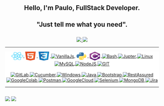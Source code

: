 <div align="center"><h2>Hello, I'm Paulo, FullStack Developer.<h2></div>
<div align="center"><h2>"Just tell me what you need".<h2></div>  
<div align="center">
  <a href="https://github.com/paulorochacode">
  <img height="180em" src="https://github-readme-stats.vercel.app/api?username=paulorochacode&show_icons=true&theme=white&include_all_commits=true&count_private=true"/>
  <img height="180em" src="https://github-readme-stats.vercel.app/api/top-langs/?username=paulorochacode&layout=compact&langs_count=7&theme=white"/>
</div><hr>
<div style="background: white">
<div id="divIcons"style="display: inline_block" align="center">
  <img align="center" alt="React" height="30" width="40" src="https://raw.githubusercontent.com/devicons/devicon/master/icons/react/react-original.svg">
  <img align="center" alt="HTML" height="30" width="40" src="https://raw.githubusercontent.com/devicons/devicon/master/icons/html5/html5-original.svg">
  <img align="center" alt="CSS" height="30" width="40" src="https://raw.githubusercontent.com/devicons/devicon/master/icons/css3/css3-original.svg">
  <img align="center" alt="VanillaJs" height="30" width="40" src="https://cdn.worldvectorlogo.com/logos/javascript-1.svg">
  <img align="center" alt="Python" height="30" width="40" src="https://raw.githubusercontent.com/devicons/devicon/master/icons/python/python-original.svg">
  <img align="center" alt="C#" height="30" width="40" src="https://raw.githubusercontent.com/devicons/devicon/master/icons/csharp/csharp-original.svg">
  <img align="center" alt="Bash" height="30" width="40" src="https://cdn.jsdelivr.net/gh/devicons/devicon/icons/bash/bash-original.svg">
  <img align="center" alt="Jupter" height="30" width="40" src="https://cdn.jsdelivr.net/gh/devicons/devicon/icons/jupyter/jupyter-original-wordmark.svg">
  <img align="center" alt="Linux" height="30" width="40" src="https://cdn.jsdelivr.net/gh/devicons/devicon/icons/linux/linux-original.svg">
  <img align="center" alt="MySQL" height="30" width="40" src="https://cdn.jsdelivr.net/gh/devicons/devicon/icons/mysql/mysql-original-wordmark.svg">
  <img align="center" alt="NodeJS" height="30" width="40" src="https://cdn.jsdelivr.net/gh/devicons/devicon/icons/nodejs/nodejs-original.svg">
  <img align="center" alt="GIT" height="30" width="40" src="https://cdn.jsdelivr.net/gh/devicons/devicon/icons/git/git-original.svg"><br><br>
  <img align="center" alt="GitLab" height="30" width="42" src="https://cdn.jsdelivr.net/gh/devicons/devicon/icons/gitlab/gitlab-original.svg">
  <img align="center" alt="Cucumber" height="30" width="42" src="https://cdn.jsdelivr.net/gh/devicons/devicon/icons/cucumber/cucumber-plain.svg">
  <img align="center" alt="Windows" height="30" width="42" src="https://cdn.jsdelivr.net/gh/devicons/devicon/icons/windows8/windows8-original.svg">
  <img align="center" alt="Java" height="30" width="42" src="https://cdn.jsdelivr.net/gh/devicons/devicon/icons/java/java-plain-wordmark.svg">
  <img align="center" alt="Bootstrap" height="30" width="42" src="https://cdn.jsdelivr.net/gh/devicons/devicon/icons/bootstrap/bootstrap-plain-wordmark.svg">
  <img align="center" alt="RestAssured" height="25" width="34" src="https://github.com/paulorochacode/Github-profile-imgs/blob/master/Icons/rest-assured-icon.png?raw=true">
  <img align="center" alt="GoogleColab" height="40" width="45" src="https://colab.research.google.com/img/colab_favicon_256px.png">
  <img align="center" alt="Postman" height="25" width="32" src="https://dashboard.snapcraft.io/site_media/appmedia/2018/11/logo-mark.png">
  <img align="center" alt="GoogleCloud" height="30" width="42" src="https://cdn.jsdelivr.net/gh/devicons/devicon/icons/googlecloud/googlecloud-original.svg">
  <img align="center" alt="Selenium" height="27" width="38" src="https://raw.githubusercontent.com/paulorochacode/Github-profile-imgs/master/Icons/selenium-icon.png?token=GHSAT0AAAAAABVJDA3VBOZ3WNG5BIW7WYSUYU4GBZA">
  <img align="center" alt="MongoDB" height="30" width="40" src="https://cdn.jsdelivr.net/gh/devicons/devicon/icons/mongodb/mongodb-plain-wordmark.svg">
  <img align="center" alt="Jira" height="28" width="30" src="https://cdn.icon-icons.com/icons2/2699/PNG/512/atlassian_jira_logo_icon_170511.png">
</div><hr>
</div>
  
  ##
 
<div>  
  <a href = "mailto:paulorochacode@gmail.com"><img src="https://img.shields.io/badge/-Gmail-%23333?style=for-the-badge&logo=gmail&logoColor=white" target="_blank"></a>
  <a href="https://www.linkedin.com/in/paulo-ricardo-rocha-000aa9177/" target="_blank"><img src="https://img.shields.io/badge/-LinkedIn-%230077B5?style=for-the-badge&logo=linkedin&logoColor=white" target="_blank"></a> 
</div>
